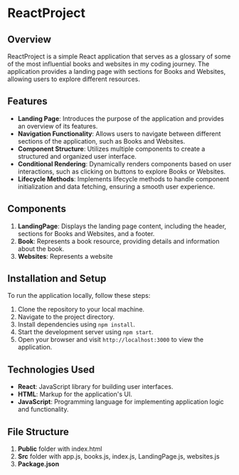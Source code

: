 # ReactProject



## Overview
ReactProject is a simple React application that serves as a glossary of some of the most influential books and websites in my coding journey. The application provides a landing page with sections for Books and Websites, allowing users to explore different resources.

## Features
- **Landing Page**: Introduces the purpose of the application and provides an overview of its features.
- **Navigation Functionality**: Allows users to navigate between different sections of the application, such as Books and Websites.
- **Component Structure**: Utilizes multiple components to create a structured and organized user interface.
- **Conditional Rendering**: Dynamically renders components based on user interactions, such as clicking on buttons to explore Books or Websites.
- **Lifecycle Methods**: Implements lifecycle methods to handle component initialization and data fetching, ensuring a smooth user experience.

## Components
1. **LandingPage**: Displays the landing page content, including the header, sections for Books and Websites, and a footer.
2. **Book**: Represents a book resource, providing details and information about the book.
3. **Websites**: Represents a website

## Installation and Setup
To run the application locally, follow these steps:
1. Clone the repository to your local machine.
2. Navigate to the project directory.
3. Install dependencies using `npm install`.
4. Start the development server using `npm start`.
5. Open your browser and visit `http://localhost:3000` to view the application.

## Technologies Used
- **React**: JavaScript library for building user interfaces.
- **HTML**: Markup for the application's UI.
- **JavaScript**: Programming language for implementing application logic and functionality.

## File Structure
1. **Public** folder with index.html
2. **Src** folder with app.js, books.js, index.js, LandingPage.js, websites.js
3. **Package.json**



